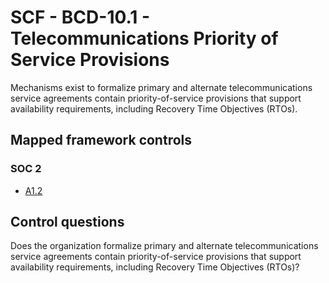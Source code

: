 # SCF - BCD-10.1 - Telecommunications Priority of Service Provisions
Mechanisms exist to formalize primary and alternate telecommunications service agreements contain priority-of-service provisions that support availability requirements, including Recovery Time Objectives (RTOs). 
## Mapped framework controls
### SOC 2
- [A1.2](../soc2/a12.md)
  
## Control questions
Does the organization formalize primary and alternate telecommunications service agreements contain priority-of-service provisions that support availability requirements, including Recovery Time Objectives (RTOs)? 
  
